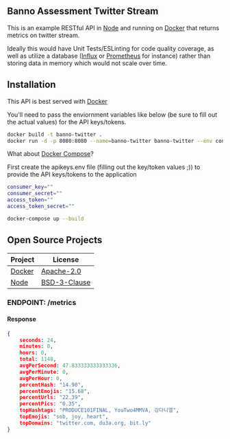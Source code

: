 ## Banno Assessment Twitter Stream

This is an example RESTful API in [Node]()
and running on [Docker](https://www.docker.com/)
that returns metrics on twitter stream.

Ideally this would have Unit Tests/ESLinting for code quality coverage, as well as utilize a database ([Influx](https://www.influxdata.com/) or [Prometheus](https://prometheus.io/) for instance) rather than storing data in memory which would not scale over time.

## Installation

This API is best served with [Docker](https://www.docker.com/)

You'll need to pass the enviornment variables like below (be sure to fill out the actual values) for the API keys/tokens.
```bash
docker build -t banno-twitter .
docker run -d -p 8080:8080 --name=banno-twitter banno-twitter --env consumer_key="" --env consumer_secret="" --env access_token="" --env access_token_secret=""
```

What about [Docker Compose](https://docs.docker.com/compose/)?

First create the apikeys.env file (filling out the key/token values ;)) to provide the API keys/tokens to the application
```bash
consumer_key=""
consumer_secret=""
access_token=""
access_token_secret=""
```

```bash
docker-compose up --build
```

## Open Source Projects
Project | License
--- | ---
[Docker](https://github.com/docker/docker) | [Apache-2.0](https://github.com/docker/docker/blob/master/LICENSE)
[Node]() | [BSD-3-Clause]()


### ENDPOINT: /metrics

#### Response
```json
{
	seconds: 24,
	minutes: 0,
	hours: 0,
	total: 1148,
	avgPerSecond: 47.833333333333336,
	avgPerMinute: 0,
	avgPerHour: 0,
	percentHash: "14.90",
	percentEmojis: "15.68",
	percentUrls: "22.39",
	percentPics: "0.35",
	topHashtags: "PRODUCE101FINAL, YouTwo4MMVA, 강다니엘",
	topEmojis: "sob, joy, heart",
	topDomains: "twitter.com, du3a.org, bit.ly"
}
```